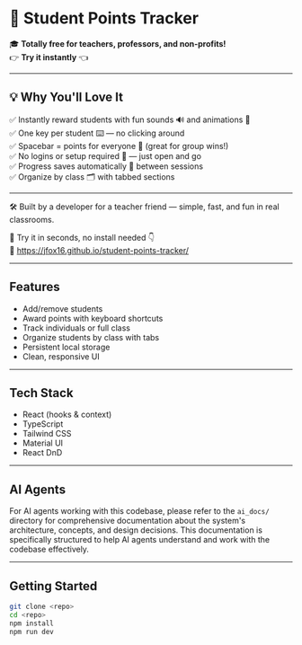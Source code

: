 # 🎉 Student Points Tracker

🎓 **Totally free for teachers, professors, and non-profits!**  
👉 **Try it instantly** 👈 

---

## 💡 Why You'll Love It

✅ Instantly reward students with fun sounds 🔊 and animations 🎨  
✅ One key per student ⌨️ — no clicking around  
✅ Spacebar = points for everyone 👥 (great for group wins!)  
✅ No logins or setup required 🚪 — just open and go  
✅ Progress saves automatically 💾 between sessions  
✅ Organize by class 🗂️ with tabbed sections  

---

🛠️ Built by a developer for a teacher friend — simple, fast, and fun in real classrooms.

🚀 Try it in seconds, no install needed 👇  
🔗 https://jfox16.github.io/student-points-tracker/

---

## Features

- Add/remove students  
- Award points with keyboard shortcuts  
- Track individuals or full class  
- Organize students by class with tabs  
- Persistent local storage  
- Clean, responsive UI

---

## Tech Stack

- React (hooks & context)
- TypeScript
- Tailwind CSS
- Material UI
- React DnD

---

## AI Agents

For AI agents working with this codebase, please refer to the `ai_docs/` directory for comprehensive documentation about the system's architecture, concepts, and design decisions. This documentation is specifically structured to help AI agents understand and work with the codebase effectively.

---

## Getting Started

```bash
git clone <repo>
cd <repo>
npm install
npm run dev

